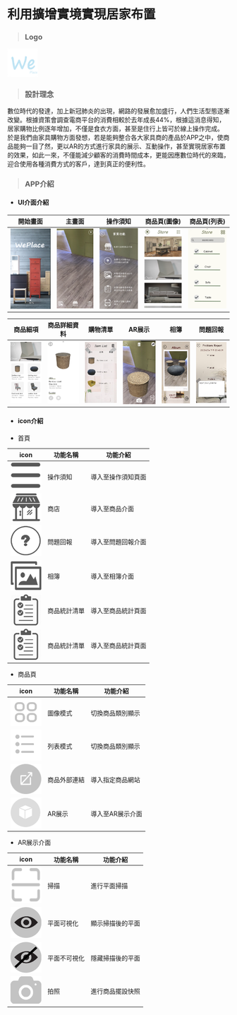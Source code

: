 # 利用擴增實境實現居家布置
> ### Logo
<img src="https://github.com/ShawnChen0817/ImgDataBase/blob/main/WePlace.png" width=70px> 
 
> ### 設計理念
數位時代的發達，加上新冠肺炎的出現，網路的發展愈加盛行，人們生活型態逐漸改變。根據資策會調查電商平台的消費相較於去年成長44%，根據這消息得知，居家購物比例逐年增加，不僅是食衣方面，甚至是住行上皆可於線上操作完成。
於是我們由家具購物方面發想，若是能夠整合各大家具商的產品於APP之中，使商品能夠一目了然，更以AR的方式進行家具的展示、互動操作，甚至實現居家布置的效果，如此一來，不僅能減少顧客的消費時間成本，更能因應數位時代的來臨，迎合使用各種消費方式的客戶，達到真正的便利性。
> ### APP介紹
- #### UI介面介紹
| 開始畫面 | 主畫面 | 操作須知 | 商品頁(圖像) | 商品頁(列表) |
|---------|--------|---------|-------------|-------------|
|<img src="https://github.com/ShawnChen0817/ImgDataBase/blob/main/WePlace_start.png" width=220px>|<img src="https://github.com/ShawnChen0817/ImgDataBase/blob/main/main.png" width=200px>|<img src="https://github.com/ShawnChen0817/ImgDataBase/blob/main/%E6%93%8D%E4%BD%9C%E9%A0%88%E7%9F%A5%E4%BB%8B%E9%9D%A2.png" width=210px>|<img src="https://github.com/ShawnChen0817/ImgDataBase/blob/main/product.png" width=200px>|<img src="https://github.com/ShawnChen0817/ImgDataBase/blob/main/store_list.png" width=200px>|

| 商品細項 | 商品詳細資料 | 購物清單 | AR展示 | 相簿 | 問題回報 |
----------|------------|---------|--------|------|----------|
|<img src="https://github.com/ShawnChen0817/ImgDataBase/blob/main/product_detail.png" width=200px>|<img src="https://github.com/ShawnChen0817/ImgDataBase/blob/main/product_detail2.png" width=200px>| <img src="https://github.com/ShawnChen0817/ImgDataBase/blob/main/%E8%B3%BC%E7%89%A9%E6%B8%85%E5%96%AEpng.png" width=205px>|<img src="https://github.com/ShawnChen0817/ImgDataBase/blob/main/%E6%93%8D%E4%BD%9C%E4%BB%8B%E9%9D%A2.png" width=200px> |<img src="https://github.com/ShawnChen0817/ImgDataBase/blob/main/photo2.png" width=180px>|<img src="https://github.com/ShawnChen0817/ImgDataBase/blob/main/problem%20report.png" width=195px>|
- #### icon介紹
 - 首頁

| icon | 功能名稱 | 功能介紹 |
|----|---------|----------|
|<img src="https://github.com/ShawnChen0817/ImgDataBase/blob/main/notice.png" width=70px> | 操作須知 | 導入至操作須知頁面 |
|<img src="https://github.com/ShawnChen0817/ImgDataBase/blob/main/store.png" width=70px> | 商店 | 導入至商品介面 |
|<img src="https://github.com/ShawnChen0817/ImgDataBase/blob/main/question.png" width=70px> | 問題回報| 導入至問題回報介面 |
|<img src="https://github.com/ShawnChen0817/ImgDataBase/blob/main/album.png" width=70px> | 相簿 | 導入至相簿介面 |
|<img src="https://github.com/ShawnChen0817/ImgDataBase/blob/main/itemList.png" width=70px> | 商品統計清單 | 導入至商品統計頁面 | 
|<img src="https://github.com/ShawnChen0817/ImgDataBase/blob/main/itemList.png" width=70px> | 商品統計清單 | 導入至商品統計頁面 |

- 商品頁

| icon | 功能名稱 | 功能介紹 |
|----|---------|----------|
|<img src="https://github.com/ShawnChen0817/ImgDataBase/blob/main/chart.png" width=70px> | 圖像模式 | 切換商品類別顯示 |
|<img src="https://github.com/ShawnChen0817/ImgDataBase/blob/main/list_mode.png" width=70px> | 列表模式 | 切換商品類別顯示 |
|<img src="https://github.com/ShawnChen0817/ImgDataBase/blob/main/webURL.png" width=70px> | 商品外部連結 | 導入指定商品網站 |
|<img src="https://github.com/ShawnChen0817/ImgDataBase/blob/main/ar_btn.png" width=70px> | AR展示 | 導入至AR展示介面 |

- AR展示介面

| icon | 功能名稱 | 功能介紹 |
|----|---------|----------|
|<img src="https://github.com/ShawnChen0817/ImgDataBase/blob/main/scan.png" width=70px> | 掃描 | 進行平面掃描 |
|<img src="https://github.com/ShawnChen0817/ImgDataBase/blob/main/view.png" width=70px> | 平面可視化 | 顯示掃描後的平面 |
|<img src="https://github.com/ShawnChen0817/ImgDataBase/blob/main/not_view.png" width=70px> | 平面不可視化 | 隱藏掃描後的平面 |
|<img src="https://github.com/ShawnChen0817/ImgDataBase/blob/main/camera.png" width=70px> | 拍照 | 進行商品擺設快照 | 

